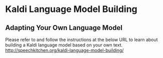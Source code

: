 # Kaldi Language Model Building #
## Adapting Your Own Language Model ##

Please refer to and follow the instructions at the below URL to learn about building
a Kaldi language model based on your own text.
http://speechkitchen.org/kaldi-language-model-building/
